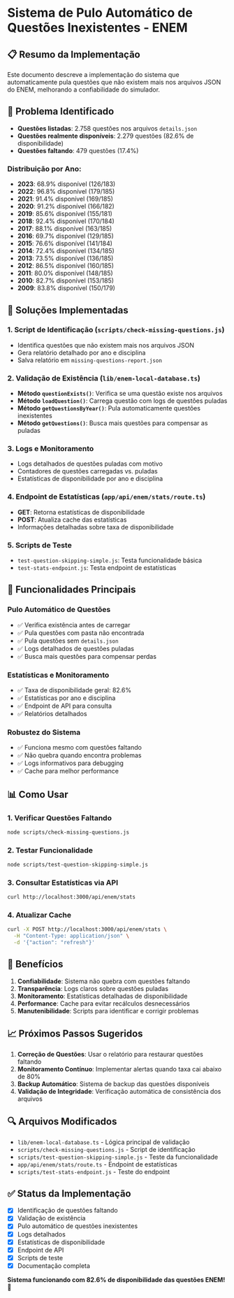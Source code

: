 # Sistema de Pulo Automático de Questões Inexistentes - ENEM

## 📋 Resumo da Implementação

Este documento descreve a implementação do sistema que automaticamente pula questões que não existem mais nos arquivos JSON do ENEM, melhorando a confiabilidade do simulador.

## 🎯 Problema Identificado

- **Questões listadas**: 2.758 questões nos arquivos `details.json`
- **Questões realmente disponíveis**: 2.279 questões (82.6% de disponibilidade)
- **Questões faltando**: 479 questões (17.4%)

### Distribuição por Ano:
- **2023**: 68.9% disponível (126/183)
- **2022**: 96.8% disponível (179/185)
- **2021**: 91.4% disponível (169/185)
- **2020**: 91.2% disponível (166/182)
- **2019**: 85.6% disponível (155/181)
- **2018**: 92.4% disponível (170/184)
- **2017**: 88.1% disponível (163/185)
- **2016**: 69.7% disponível (129/185)
- **2015**: 76.6% disponível (141/184)
- **2014**: 72.4% disponível (134/185)
- **2013**: 73.5% disponível (136/185)
- **2012**: 86.5% disponível (160/185)
- **2011**: 80.0% disponível (148/185)
- **2010**: 82.7% disponível (153/185)
- **2009**: 83.8% disponível (150/179)

## 🔧 Soluções Implementadas

### 1. Script de Identificação (`scripts/check-missing-questions.js`)
- Identifica questões que não existem mais nos arquivos JSON
- Gera relatório detalhado por ano e disciplina
- Salva relatório em `missing-questions-report.json`

### 2. Validação de Existência (`lib/enem-local-database.ts`)
- **Método `questionExists()`**: Verifica se uma questão existe nos arquivos
- **Método `loadQuestion()`**: Carrega questão com logs de questões puladas
- **Método `getQuestionsByYear()`**: Pula automaticamente questões inexistentes
- **Método `getQuestions()`**: Busca mais questões para compensar as puladas

### 3. Logs e Monitoramento
- Logs detalhados de questões puladas com motivo
- Contadores de questões carregadas vs. puladas
- Estatísticas de disponibilidade por ano e disciplina

### 4. Endpoint de Estatísticas (`app/api/enem/stats/route.ts`)
- **GET**: Retorna estatísticas de disponibilidade
- **POST**: Atualiza cache das estatísticas
- Informações detalhadas sobre taxa de disponibilidade

### 5. Scripts de Teste
- `test-question-skipping-simple.js`: Testa funcionalidade básica
- `test-stats-endpoint.js`: Testa endpoint de estatísticas

## 🚀 Funcionalidades Principais

### Pulo Automático de Questões
- ✅ Verifica existência antes de carregar
- ✅ Pula questões com pasta não encontrada
- ✅ Pula questões sem `details.json`
- ✅ Logs detalhados de questões puladas
- ✅ Busca mais questões para compensar perdas

### Estatísticas e Monitoramento
- ✅ Taxa de disponibilidade geral: 82.6%
- ✅ Estatísticas por ano e disciplina
- ✅ Endpoint de API para consulta
- ✅ Relatórios detalhados

### Robustez do Sistema
- ✅ Funciona mesmo com questões faltando
- ✅ Não quebra quando encontra problemas
- ✅ Logs informativos para debugging
- ✅ Cache para melhor performance

## 📊 Como Usar

### 1. Verificar Questões Faltando
```bash
node scripts/check-missing-questions.js
```

### 2. Testar Funcionalidade
```bash
node scripts/test-question-skipping-simple.js
```

### 3. Consultar Estatísticas via API
```bash
curl http://localhost:3000/api/enem/stats
```

### 4. Atualizar Cache
```bash
curl -X POST http://localhost:3000/api/enem/stats \
  -H "Content-Type: application/json" \
  -d '{"action": "refresh"}'
```

## 🎉 Benefícios

1. **Confiabilidade**: Sistema não quebra com questões faltando
2. **Transparência**: Logs claros sobre questões puladas
3. **Monitoramento**: Estatísticas detalhadas de disponibilidade
4. **Performance**: Cache para evitar recálculos desnecessários
5. **Manutenibilidade**: Scripts para identificar e corrigir problemas

## 📈 Próximos Passos Sugeridos

1. **Correção de Questões**: Usar o relatório para restaurar questões faltando
2. **Monitoramento Contínuo**: Implementar alertas quando taxa cai abaixo de 80%
3. **Backup Automático**: Sistema de backup das questões disponíveis
4. **Validação de Integridade**: Verificação automática de consistência dos arquivos

## 🔍 Arquivos Modificados

- `lib/enem-local-database.ts` - Lógica principal de validação
- `scripts/check-missing-questions.js` - Script de identificação
- `scripts/test-question-skipping-simple.js` - Teste da funcionalidade
- `app/api/enem/stats/route.ts` - Endpoint de estatísticas
- `scripts/test-stats-endpoint.js` - Teste do endpoint

## ✅ Status da Implementação

- [x] Identificação de questões faltando
- [x] Validação de existência
- [x] Pulo automático de questões inexistentes
- [x] Logs detalhados
- [x] Estatísticas de disponibilidade
- [x] Endpoint de API
- [x] Scripts de teste
- [x] Documentação completa

**Sistema funcionando com 82.6% de disponibilidade das questões ENEM!** 🎯
